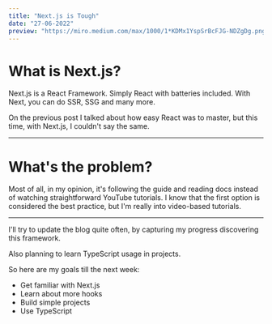 ```yaml
---
title: "Next.js is Tough"
date: "27-06-2022"
preview: "https://miro.medium.com/max/1000/1*KDMx1YspSrBcFJG-NDZgDg.png"
---
```


# What is Next.js?

Next.js is a React Framework. Simply React with batteries included. With Next, you can do SSR, SSG and many more.

On the previous post I talked about how easy React was to master, but this time, with Next.js, I couldn't say the same.

---

# What's the problem?

Most of all, in my opinion, it's following the guide and reading docs instead of watching straightforward YouTube tutorials. I know that the first option is considered the best practice, but I'm really into video-based tutorials.

---

I'll try to update the blog quite often, by capturing my progress discovering this framework.

Also planning to learn TypeScript usage in projects.

So here are my goals till the next week:

- Get familiar with Next.js
- Learn about more hooks
- Build simple projects
- Use TypeScript
